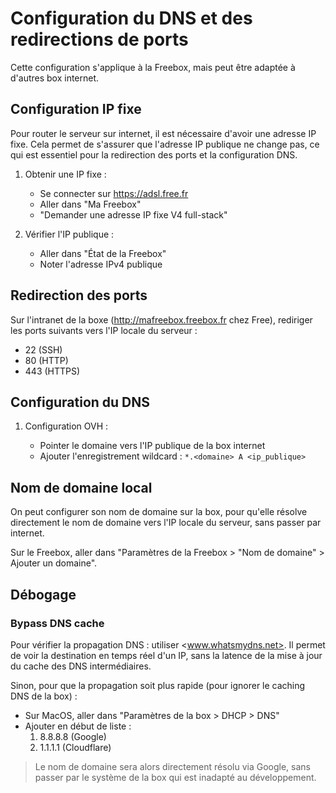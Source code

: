 # Configuration du DNS et des redirections de ports

Cette configuration s'applique à la Freebox, mais peut être adaptée à d'autres box internet.

## Configuration IP fixe

Pour router le serveur sur internet, il est nécessaire d'avoir une adresse IP fixe. Cela permet de s'assurer que l'adresse IP publique ne change pas, ce qui est essentiel pour la redirection des ports et la configuration DNS.

1. Obtenir une IP fixe :

   - Se connecter sur <https://adsl.free.fr>
   - Aller dans "Ma Freebox"
   - "Demander une adresse IP fixe V4 full-stack"

2. Vérifier l'IP publique :
   - Aller dans "État de la Freebox"
   - Noter l'adresse IPv4 publique

## Redirection des ports

Sur l'intranet de la boxe (<http://mafreebox.freebox.fr> chez Free), rediriger les ports suivants vers l'IP locale du serveur :

- 22 (SSH)
- 80 (HTTP)
- 443 (HTTPS)

## Configuration du DNS

1. Configuration OVH :

   - Pointer le domaine vers l'IP publique de la box internet
   - Ajouter l'enregistrement wildcard : `*.<domaine> A <ip_publique>`

## Nom de domaine local

On peut configurer son nom de domaine sur la box, pour qu'elle résolve directement le nom de domaine vers l'IP locale du serveur, sans passer par internet.

Sur le Freebox, aller dans "Paramètres de la Freebox > "Nom de domaine" > Ajouter un domaine".

## Débogage

### Bypass DNS cache

Pour vérifier la propagation DNS : utiliser <www.whatsmydns.net>. Il permet de voir la destination en temps réel d'un IP, sans la latence de la mise à jour du cache des DNS intermédiaires.

Sinon, pour que la propagation soit plus rapide (pour ignorer le caching DNS de la box) :

- Sur MacOS, aller dans "Paramètres de la box > DHCP > DNS"
- Ajouter en début de liste :
  1. 8.8.8.8 (Google)
  2. 1.1.1.1 (Cloudflare)

> Le nom de domaine sera alors directement résolu via Google, sans passer par le système de la box qui est inadapté au développement.
